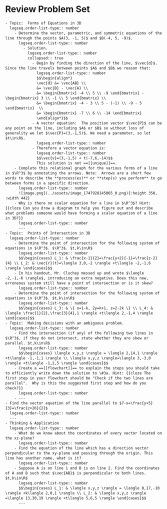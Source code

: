 # Review Problem Set
	- Topic:  Forms of Equations in 3D
	  logseq.order-list-type:: number
		- Determine the vector, parametric, and symmetric equations of the line through the points $A(3, -1, 5)$ and $B(-4, 5, -9)$.
		  logseq.order-list-type:: number
			- Solution.
			  logseq.order-list-type:: number
			  collapsed:: true
				- Begin by finding the direction of the line, $\vec{d}$. Since the line travels between points $A$ and $B$ we reason that:
				  logseq.order-list-type:: number
				  $$\begin{align*}
				  \vec{d} &= \vec{AB} \\
				  &= \vec{B} - \vec{A} \\
				  &= \begin{bmatrix} -4 \\ 5 \\ -9 \end{bmatrix} - \begin{bmatrix} 3 \\ -1 \\ 5 \end{bmatrix} \\
				  &= \begin{bmatrix} -4 - 3 \\ 5 - (-1) \\ -9 - 5 \end{bmatrix}  \\
				  &= \begin{bmatrix} -7 \\ 6 \\ -14 \end{bmatrix} 
				  \end{align*}$$
				- A vector equation:  The position vector $\vec{P}$ can be any point on the line, including $A$ or $B$ so without loss of generality we let $\vec{P}=(3,-1,5)$. We need a parameter, so let $t\in\R$.
				  logseq.order-list-type:: number
				- Therefore a vector equation is:
				  logseq.order-list-type:: number
				  $$\vec{v}=(3,-1,5) + t(-7,6,-14)$$
				  This solution is not ==[[unique]]==.
		- Complete this relational graph for the various forms of a line in $\R^3$ by annotating the arrows. Note:  Arrows are a short few words to describe the **process(es)** or **step(s) you perform** to go between forms in a specific direction.
		  logseq.order-list-type:: number
		  ![image.png](../assets/image_1747928145065_0.png){:height 350, :width 442}
		- Why is there no scalar equation for a line in $\R^3$? Hint:  {{cloze Can you draw a diagram to help you figure out and describe what problems someone would have forming a scalar equation of a line in 3D?}}
		  logseq.order-list-type:: number
		  ---
	- Topic:  Points of Intersection in 3D
	  logseq.order-list-type:: number
		- Determine the point of intersection for the following system of equations in $\R^3$. $\R^3$. $t,k\in\R$
		  logseq.order-list-type:: number
		  $$\begin{cases} L_1: & \frac{x-1}{2}=\frac{y+2}{-1}=\frac{z-2}{4} \\ L_2: & \vec{r}(t)=\langle 3,0,-2 \rangle +t\langle -2,-1,6 \rangle \end{cases}$$
		- In his handout, Mr. Cluchey messed up and wrote $\langle -2,-1,-6 \rangle$, introducing an extra negative. Does this new, erroneous system still have a point of intersection or is it skew?
		  logseq.order-list-type:: number
		- Determine the point of intersection for the following system of equations in $\R^3$. $t,k\in\R$
		  logseq.order-list-type:: number
		  $$\begin{cases} L_3: & \{ x=1-k, 2y=k+1, z=2-2k \} \\ L_4: & \langle \frac{1}{2},\frac{3}{4},1 \rangle +t\langle 2,-1,4 \rangle \end{cases}$$
	- Topic:  Making decisions with an ambiguous problem.
	  logseq.order-list-type:: number
		- Find the intersection (if any) of the following two lines in $\R^3$, if they do not intersect, state whether they are skew or parallel. $t,k\in\R$
		  logseq.order-list-type:: number
		  $$\begin{cases} \langle x,y,z \rangle = \langle 2,14,1 \rangle +t\langle -1,-1,1 \rangle \\ \langle x,y,z \rangle=\langle 3,-3,0 \rangle +t\langle -1,2,5 \rangle \end{cases}$$
		- Create a ==[[flowchart]]== to explain the steps you should take to efficiently write down the solution to \#3a. Hint: {{cloze The first step in your flowchart should be "Check if the two lines are parallel".  Why is this the suggested first step and how do you check?}}
		  logseq.order-list-type:: number
		- ---
	- Find the vector equation of the line parallel to $7-x=\frac{y+5}{3}=\frac{z+26}{2}$
	  logseq.order-list-type:: number
	  ---
	- Thinking & Application
	  logseq.order-list-type:: number
		- What do we know about the coordinates of every vector located on the xz-plane?
		  logseq.order-list-type:: number
		- Find the equation of the line which has a direction vector perpendicular to the xy-plane and passing through the origin. This line has another name, what is it?
		  logseq.order-list-type:: number
		- Suppose A is on line 1 and B is on line 2. Find the coordinates of A and B such that $\vec{AB}$ is perpendicular to both lines. $t,k\in\R$
		  logseq.order-list-type:: number
		  $$\begin{cases} L_1: & \langle x,y,z \rangle = \langle 0,17,-10 \rangle +k\langle 2,0,1 \rangle \\ L_2: & \langle x,y,z \rangle =\langle 13,30,19 \rangle +t\langle 5,6,5 \rangle \end{cases}$$
		  ---